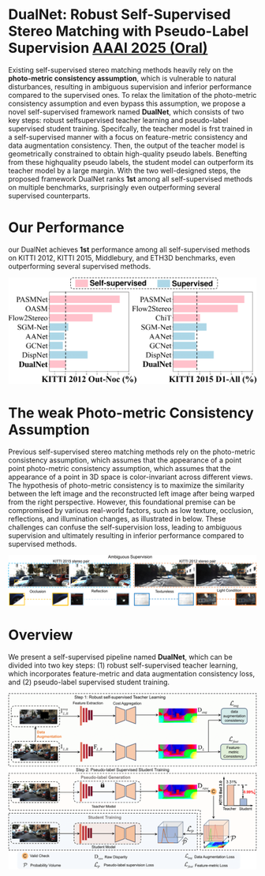 # DualNet: Robust Self-Supervised Stereo Matching with Pseudo-Label Supervision [AAAI 2025 (Oral)](https://ojs.aaai.org/index.php/AAAI/article/view/32882/35037)
Existing self-supervised stereo matching methods heavily rely on the **photo-metric consistency assumption**, which is vulnerable to natural disturbances, resulting in ambiguous supervision and inferior performance compared to the supervised ones. To relax the limitation of the photo-metric consistency assumption and even bypass this assumption, we propose a novel self-supervised framework named **DualNet**, which consists of two key steps: robust selfsupervised teacher learning and pseudo-label supervised student training. Specifcally, the teacher model is frst trained in a self-supervised manner with a focus on feature-metric consistency and data augmentation consistency. Then, the output of the teacher model is geometrically constrained to obtain high-quality pseudo labels. Benefting from these highquality pseudo labels, the student model can outperform its teacher model by a large margin. With the two well-designed steps, the proposed framework DualNet ranks **1st** among all self-supervised methods on multiple benchmarks, surprisingly even outperforming several supervised counterparts.

# Our Performance
our DualNet achieves **1st** performance among all self-supervised methods on KITTI 2012, KITTI 2015, Middlebury, and ETH3D benchmarks, even outperforming several supervised methods.

<img width="800" src="https://github.com/cocowy1/DualNet/blob/main/figs/teaser_1.png"/></div>

# The weak Photo-metric Consistency Assumption
Previous self-supervised stereo matching methods rely on the photo-metric consistency assumption, which assumes that the appearance of a point point photo-metric consistency assumption, which assumes that the appearance of a point in 3D space is color-invariant across different views. The hypothesis of photo-metric consistency is to maximize the similarity between the left image and the reconstructed left image after being warped from the right perspective. However, this foundational premise can be compromised by various real-world factors, such as low texture, occlusion, reflections, and illumination changes, as illustrated in below.
These challenges can confuse the self-supervision loss, leading to ambiguous supervision and ultimately resulting in inferior performance compared to supervised methods.

<img width="800" src="https://github.com/cocowy1/DualNet/blob/main/figs/color_constancy_v2.png"/></div>

# Overview
We present a self-supervised pipeline named **DualNet**, which can be divided into two key steps: (1) robust self-supervised teacher learning, which incorporates feature-metric and data augmentation consistency loss, and (2) pseudo-label supervised student training.

<img width="800" src="https://github.com/cocowy1/DualNet/blob/main/figs/overview_v1.png"/></div>
